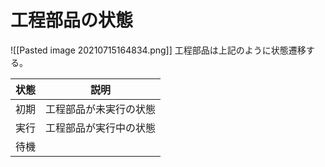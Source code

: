 
# 工程部品の状態

![[Pasted image 20210715164834.png]]
工程部品は上記のように状態遷移する。

| 状態 | 説明 | 
| ---- | ---- |
| 初期  | 工程部品が未実行の状態|
| 実行 | 工程部品が実行中の状態 |
| 待機 |  

	